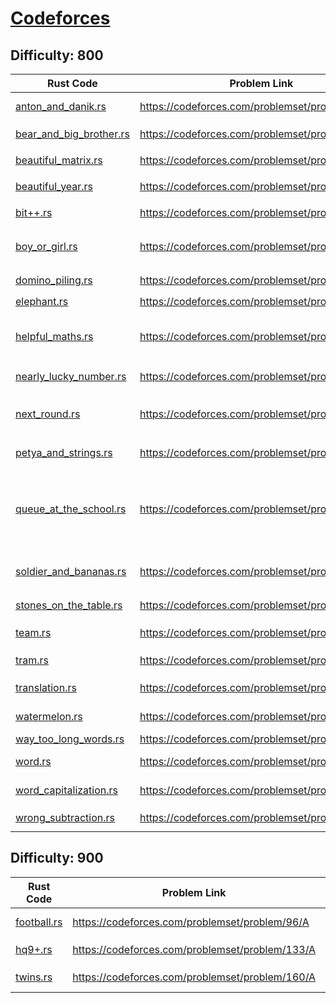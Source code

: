 # [Codeforces](https://codeforces.com/)
## Difficulty: 800
| Rust Code | Problem Link | Tags |
| --------- | ------------ | ---- |
| [anton_and_danik.rs](src/archive/800/anton_and_danik.rs) | https://codeforces.com/problemset/problem/734/A | `implementation`, `strings`, `*800` |
| [bear_and_big_brother.rs](src/archive/800/bear_and_big_brother.rs) | https://codeforces.com/problemset/problem/791/A | `implementation`, `*800` |
| [beautiful_matrix.rs](src/archive/800/beautiful_matrix.rs) | https://codeforces.com/problemset/problem/263/A | `implementation`, `*800` |
| [beautiful_year.rs](src/archive/800/beautiful_year.rs) | https://codeforces.com/problemset/problem/271/A | `brute force`, `*800` |
| [bit++.rs](src/archive/800/bit++.rs) | https://codeforces.com/problemset/problem/282/A | `implementation`, `*800` |
| [boy_or_girl.rs](src/archive/800/boy_or_girl.rs) | https://codeforces.com/problemset/problem/236/A | `brute force`, `implementation`, `strings`, `*800` |
| [domino_piling.rs](src/archive/800/domino_piling.rs) | https://codeforces.com/problemset/problem/50/A | `greedy`, `math`, `*800` |
| [elephant.rs](src/archive/800/elephant.rs) | https://codeforces.com/problemset/problem/617/A | `math`, `*800` |
| [helpful_maths.rs](src/archive/800/helpful_maths.rs) | https://codeforces.com/problemset/problem/339/A | `greedy`, `implementation`, `sortings`, `strings`, `*800` |
| [nearly_lucky_number.rs](src/archive/800/nearly_lucky_number.rs) | https://codeforces.com/problemset/problem/110/A | `implementation`, `*800` |
| [next_round.rs](src/archive/800/next_round.rs) | https://codeforces.com/problemset/problem/158/A | `*special problem`, `implementation`, `*800` |
| [petya_and_strings.rs](src/archive/800/petya_and_strings.rs) | https://codeforces.com/problemset/problem/112/A | `implementation`, `strings`, `*800` |
| [queue_at_the_school.rs](src/archive/800/queue_at_the_school.rs) | https://codeforces.com/problemset/problem/266/B | `constructive algorithms`, `graph matchings`, `implementation`, `shortest paths`, `*800` |
| [soldier_and_bananas.rs](src/archive/800/soldier_and_bananas.rs) | https://codeforces.com/problemset/problem/546/A | `brute force`, `implementation`, `math`, `*800` |
| [stones_on_the_table.rs](src/archive/800/stones_on_the_table.rs) | https://codeforces.com/problemset/problem/266/A | `implementation`, `*800` |
| [team.rs](src/archive/800/team.rs) | https://codeforces.com/problemset/problem/231/A | `brute force`, `greedy`, `*800` |
| [tram.rs](src/archive/800/tram.rs) | https://codeforces.com/problemset/problem/116/A | `implementation`, `*800` |
| [translation.rs](src/archive/800/translation.rs) | https://codeforces.com/problemset/problem/41/A | `implementation`, `strings`, `*800` |
| [watermelon.rs](src/archive/800/watermelon.rs) | https://codeforces.com/problemset/problem/4/A | `brute force`, `math`, `*800` |
| [way_too_long_words.rs](src/archive/800/way_too_long_words.rs) | https://codeforces.com/problemset/problem/71/A | `strings`, `*800` |
| [word.rs](src/archive/800/word.rs) | https://codeforces.com/problemset/problem/59/A | `implementation`, `strings`, `*800` |
| [word_capitalization.rs](src/archive/800/word_capitalization.rs) | https://codeforces.com/problemset/problem/281/A | `implementation`, `strings`, `*800` |
| [wrong_subtraction.rs](src/archive/800/wrong_subtraction.rs) | https://codeforces.com/problemset/problem/977/A | `implementation`, `*800` |

## Difficulty: 900
| Rust Code | Problem Link | Tags |
| --------- | ------------ | ---- |
| [football.rs](src/archive/900/football.rs) | https://codeforces.com/problemset/problem/96/A | `implementation`, `strings`, `*900` |
| [hq9+.rs](src/archive/900/hq9+.rs) | https://codeforces.com/problemset/problem/133/A | `implementation`, `*900` |
| [twins.rs](src/archive/900/twins.rs) | https://codeforces.com/problemset/problem/160/A | `greedy`, `sortings`, `*900` |

